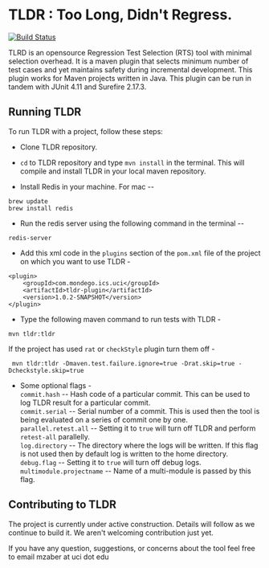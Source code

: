 TLDR : Too Long, Didn't Regress.
=================================
[![Build Status](https://travis-ci.com/Mondego/TLDR.svg?token=o5WYd55iTZU8HSqiSULp&branch=master)](https://travis-ci.com/Mondego/TLDR)

TLRD is an opensource Regression Test Selection (RTS) tool with minimal selection overhead. It is a maven plugin that selects minimum number of test cases and yet maintains safety during incremental development. This plugin works for Maven projects written in Java. This plugin can be run in tandem with JUnit 4.11 and Surefire 2.17.3.


Running TLDR
-------------

To run TLDR with a project, follow these steps:

* Clone TLDR repository.

* `cd` to TLDR repository and type `mvn install` in the terminal. This will compile and install TLDR in your local maven repository.

* Install Redis in your machine. For mac -- 
```
brew update
brew install redis
```
* Run the redis server using the following command in the terminal -- 

`redis-server`

* Add this xml code in the `plugins` section of the `pom.xml` file of the project on which you want to use TLDR - 
```
<plugin>
    <groupId>com.mondego.ics.uci</groupId>
    <artifactId>tldr-plugin</artifactId>
    <version>1.0.2-SNAPSHOT</version>
</plugin>
```
* Type the following maven command to run tests with TLDR - 
```
mvn tldr:tldr
```
If the project has used `rat` or `checkStyle` plugin turn them off - 
```
 mvn tldr:tldr -Dmaven.test.failure.ignore=true -Drat.skip=true -Dcheckstyle.skip=true
```

* Some optional flags - \
 `commit.hash` -- Hash code of a particular commit. This can be used to log TLDR result for a particular commit. \
 `commit.serial` -- Serial number of a commit. This is used then the tool is being evaluated on a series of commit one by one. \
 `parallel.retest.all` -- Setting it to `true` will turn off TLDR and perform `retest-all` parallelly. \
 `log.directory` -- The directory where the logs will be written. If this flag is not used then by default log is written to the home directory.  
 `debug.flag` -- Setting it to `true` will turn off debug logs. 
 `multimodule.projectname` -- Name of a multi-module is passed by this flag. 

Contributing to TLDR
--------------------
The project is currently under active construction. Details will follow as we continue to build it. We aren't welcoming contribution just yet.

If you have any question, suggestions, or concerns about the tool feel free to email mzaber at uci dot edu
